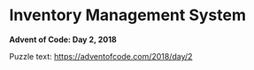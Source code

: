 # Inventory Management System

**Advent of Code: Day 2, 2018**

Puzzle text: https://adventofcode.com/2018/day/2
